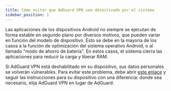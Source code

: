 ```yaml
---
title: Cómo evitar que AdGuard VPN sea desactivado por el sistema
sidebar_position: 1
---
```


Las aplicaciones de los dispositivos Android no siempre se ejecutan de forma estable en segundo plano por diversos motivos, que pueden variar en función del modelo de dispositivo. Esto se debe en la mayoría de los casos a la función de optimización del sistema operativo Android, o al llamado "modo de ahorro de batería". En estos casos, el sistema cierra las aplicaciones para reducir la carga y liberar RAM.

Si AdGuard VPN está deshabilitado en su dispositivo, sus datos personales se volverán vulnerables. Para evitar este problema, debe abrir [este enlace](https://kb.adguard.com/en/android/solving-problems/background-work) y seguir las instrucciones para su dispositivo con una diferencia: donde sea necesario, elija AdGuard VPN en lugar de AdGuard. 